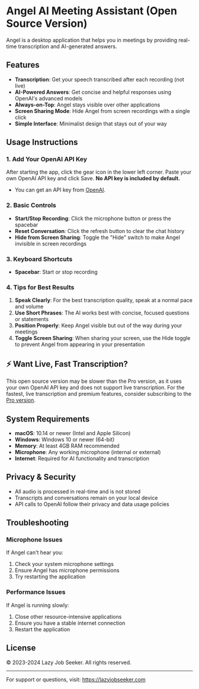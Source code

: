 # Angel AI Meeting Assistant (Open Source Version)

Angel is a desktop application that helps you in meetings by providing real-time transcription and AI-generated answers.

## Features

- **Transcription**: Get your speech transcribed after each recording (not live)
- **AI-Powered Answers**: Get concise and helpful responses using OpenAI's advanced models
- **Always-on-Top**: Angel stays visible over other applications
- **Screen Sharing Mode**: Hide Angel from screen recordings with a single click
- **Simple Interface**: Minimalist design that stays out of your way

## Usage Instructions

### 1. Add Your OpenAI API Key

After starting the app, click the gear icon in the lower left corner. Paste your own OpenAI API key and click Save. **No API key is included by default.**

- You can get an API key from [OpenAI](https://platform.openai.com/account/api-keys).

### 2. Basic Controls

- **Start/Stop Recording**: Click the microphone button or press the spacebar
- **Reset Conversation**: Click the refresh button to clear the chat history
- **Hide from Screen Sharing**: Toggle the "Hide" switch to make Angel invisible in screen recordings

### 3. Keyboard Shortcuts

- **Spacebar**: Start or stop recording

### 4. Tips for Best Results

1. **Speak Clearly**: For the best transcription quality, speak at a normal pace and volume
2. **Use Short Phrases**: The AI works best with concise, focused questions or statements
3. **Position Properly**: Keep Angel visible but out of the way during your meetings
4. **Toggle Screen Sharing**: When sharing your screen, use the Hide toggle to prevent Angel from appearing in your presentation

## ⚡️ Want Live, Fast Transcription?

This open source version may be slower than the Pro version, as it uses your own OpenAI API key and does not support live transcription. For the fastest, live transcription and premium features, consider subscribing to the [Pro version](https://lazyjobseeker.com/pricing).

## System Requirements

- **macOS**: 10.14 or newer (Intel and Apple Silicon)
- **Windows**: Windows 10 or newer (64-bit)
- **Memory**: At least 4GB RAM recommended
- **Microphone**: Any working microphone (internal or external)
- **Internet**: Required for AI functionality and transcription

## Privacy & Security

- All audio is processed in real-time and is not stored
- Transcripts and conversations remain on your local device
- API calls to OpenAI follow their privacy and data usage policies

## Troubleshooting

### Microphone Issues

If Angel can't hear you:

1. Check your system microphone settings
2. Ensure Angel has microphone permissions
3. Try restarting the application

### Performance Issues

If Angel is running slowly:

1. Close other resource-intensive applications
2. Ensure you have a stable internet connection
3. Restart the application

## License

© 2023-2024 Lazy Job Seeker. All rights reserved.

---

For support or questions, visit: <https://lazyjobseeker.com> 